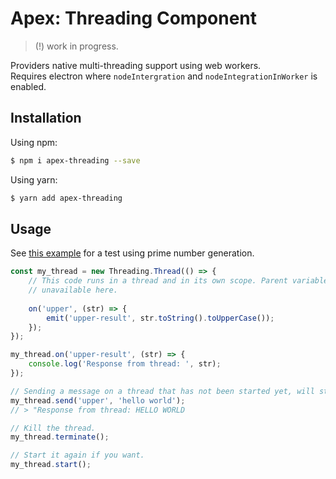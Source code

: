 Apex: Threading Component
=========================

> (!) work in progress.

Providers native multi-threading support using web workers.  
Requires electron where `nodeIntergration` and `nodeIntegrationInWorker` is enabled.

## Installation

Using npm:
```bash
$ npm i apex-threading --save
```

Using yarn:
```bash
$ yarn add apex-threading
```

## Usage

See [this example](test/test.html) for a test using prime number generation.

```javascript
const my_thread = new Threading.Thread(() => {
    // This code runs in a thread and in its own scope. Parent variables/scopes are
    // unavailable here.
    
    on('upper', (str) => {
        emit('upper-result', str.toString().toUpperCase());
    });
});

my_thread.on('upper-result', (str) => {
    console.log('Response from thread: ', str);
});

// Sending a message on a thread that has not been started yet, will start it automatically.
my_thread.send('upper', 'hello world');
// > "Response from thread: HELLO WORLD

// Kill the thread.
my_thread.terminate();

// Start it again if you want.
my_thread.start();
```
